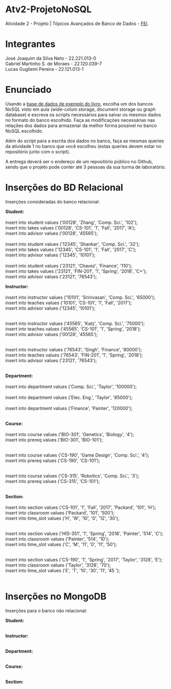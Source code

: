 # Atv2-ProjetoNoSQL
Atividade 2 - Projeto | Tópicos Avançados de Banco de Dados - [FEI](https://portal.fei.edu.br/).

# Integrantes
José Joaquim da Silva Neto - 22.221.013-0 <br>
Gabriel Martinho S. de Moraes - 22.120.039-7 <br>
Lucas Gugliemi Pereira - 22.121.013-1

# Enunciado
Usando a [base de dados de exemplo do livro](https://db-book.com/university-lab-dir/sample_tables-dir/index.html), escolha um dos bancos NoSQL visto em aula (wide-colum storage, document storage ou graph database) e escreva os scripts necessários para salvar os mesmos dados no formato do banco escolhido. Faça as modificações necessárias nas relações dos dados para armazenar da melhor forma possível no banco NoSQL escolhido.

Além do script para a escrita dos dados no banco, faça as mesmas queries da atividade 1 no banco que você escolheu (estas queries devem estar no repositório junto com o script).

A entrega deverá ser o endereço de um repositório público no Github, sendo que o projeto pode conter até 3 pessoas da sua turma de laboratório.

# Inserções do BD Relacional

Inserções consideradas do banco relacional:

**Student:**<br><br>
insert into student values ('00128', 'Zhang', 'Comp. Sci.', '102');<br>
insert into takes values ('00128', 'CS-101', '1', 'Fall', '2017', 'A');<br>
insert into advisor values ('00128', '45565');<br><br>
insert into student values ('12345', 'Shankar', 'Comp. Sci.', '32');<br>
insert into takes values ('12345', 'CS-101', '1', 'Fall', '2017', 'C');<br>
insert into advisor values ('12345', '10101');<br><br>
insert into student values ('23121', 'Chavez', 'Finance', '110');<br>
insert into takes values ('23121', 'FIN-201', '1', 'Spring', '2018', 'C+');<br>
insert into advisor values ('23121', '76543');<br>

**Instructor:**<br><br>
insert into instructor values ('10101', 'Srinivasan', 'Comp. Sci.', '65000');<br>
insert into teaches values ('10101', 'CS-101', '1', 'Fall', '2017');<br>
insert into advisor values ('12345', '10101');<br><br>

insert into instructor values ('45565', 'Katz', 'Comp. Sci.', '75000');<br>
insert into teaches values ('45565', 'CS-101', '1', 'Spring', '2018');<br>
insert into advisor values ('00128', '45565');<br><br>

insert into instructor values ('76543', 'Singh', 'Finance', '80000');<br>
insert into teaches values ('76543', 'FIN-201', '1', 'Spring', '2018');<br>
insert into advisor values ('23121', '76543');<br><br>

**Department:**<br><br>
insert into department values ('Comp. Sci.', 'Taylor', '100000');<br><br>
insert into department values ('Elec. Eng.', 'Taylor', '85000');<br><br>
insert into department values ('Finance', 'Painter', '120000');<br><br>

**Course:**<br><br>
insert into course values ('BIO-301', 'Genetics', 'Biology', '4');<br>
insert into prereq values ('BIO-301', 'BIO-101');<br><br>

insert into course values ('CS-190', 'Game Design', 'Comp. Sci.', '4');<br>
insert into prereq values ('CS-190', 'CS-101');<br><br>

insert into course values ('CS-315', 'Robotics', 'Comp. Sci.', '3');<br>
insert into prereq values ('CS-315', 'CS-101');<br><br>

**Section:**<br><br>
insert into section values ('CS-101', '1', 'Fall', '2017', 'Packard', '101', 'H');<br>
insert into classroom values ('Packard', '101', '500');<br>
insert into time_slot values ('H', 'W', '10', '0', '12', '30');<br><br>

insert into section values ('HIS-351', '1', 'Spring', '2018', 'Painter', '514', 'C');<br>
insert into classroom values ('Painter', '514', '10');<br>
insert into time_slot values ('C', 'M', '11', '0', '11', '50');<br><br>

insert into section values ('CS-190', '1', 'Spring', '2017', 'Taylor', '3128', 'E');<br>
insert into classroom values ('Taylor', '3128', '70');<br>
insert into time_slot values ('E', 'T', '10', '30', '11', '45 ');<br><br>

# Inserções no MongoDB

Inserções para o banco não relacional:

**Student:**<br><br>

**Instructor:**<br><br>

**Department:**<br><br>

**Course:**<br><br>

**Section:**<br><br>
